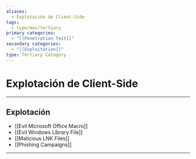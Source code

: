 ```yaml
---
aliases:
  - Explotación de Client-Side
tags:
  - type/moc/tertiary
primary categories:
  - "[[Penetration Test]]"
secondary categories:
  - "[[Exploitation]]"
type: Tertiary Category
---
```

# Explotación de Client-Side 

***

## Explotación

- [[Evil Microsoft Office Macro]]
- [[Evil Windows Library File]]
- [[Malicious LNK Files]]
- [[Phishing Campaigns]]


***

